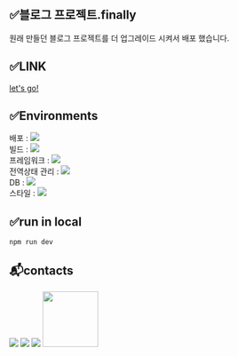 
  
## ✅블로그 프로젝트.finally
원래 만들던 블로그 프로젝트를 더 업그레이드 시켜서 배포 했습니다.
  
## ✅LINK
[let's go!](https://finally-blog-n8jcmx0yu-paskals-projects-1991f502.vercel.app/)
    
## ✅Environments
배포 : [<img src="https://img.shields.io/badge/-vercel-transparent?logo=vercel&logoColor=white" />](https://vercel.com/)  
빌드 : [<img src="https://img.shields.io/badge/-Node-transparent?logo=node.js&logoColor=white" />](https://nodejs.org/ko/about)  
프레임워크 : [<img src="https://img.shields.io/badge/-Next-transparent?logo=next.js&logoColor=white" margin="10px"/>](https://vercel.com/frameworks/nextjs?utm_source=next_site&utm_medium=showcase_redesign&utm_campaign=hero_cta)  
전역상태 관리 : [<img src="https://img.shields.io/badge/-zustand-transparent?logo=zustand&logoColor=white" />](https://zustand.docs.pmnd.rs/getting-started/introduction)  
DB : [<img src="https://img.shields.io/badge/-notion-transparent?logo=notion&logoColor=white" />](https://developers.notion.com/)  
스타일 : [<img src="https://img.shields.io/badge/-tailwindcss-transparent?logo=tailwindcss&logoColor=white" />](https://tailwindcss.com/docs/installation/using-vite)  
  
## ✅run in local
```npm run dev```
  
  
## 📬contacts
[<img src="https://img.shields.io/badge/-cosmoyj7733@gmail.com-EA4335?logo=gmail&logoColor=white" />]() <img src="https://img.shields.io/badge/-cosmoyj@naver.com-03C75A?logo=naver&logoColor=white" /> <img src="https://img.shields.io/badge/-@Paskal_codeat-000000?logo=x&logoColor=white" />
<img src="public/my-notion-face-portrait.png" width="100px" height="100px"/> 
